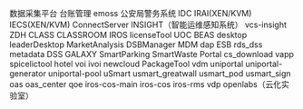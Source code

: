 数据采集平台
台账管理
emoss
公安局警务系统
IDC
IRAI(XEN/KVM)
IECS(XEN/KVM)
ConnectServer
INSIGHT（智能运维感知系统）
vcs-insight
ZDH
CLASS
CLASSROOM
IROS
licenseTool
UOC
BEAS
desktop
leaderDesktop
MarketAnalysis
DSBManager
MDM
dap
ESB
rds_dss
metadata
DSS
GALAXY
SmartParking
SmartWaste
Portal
cs_download
vapp
spicelictool
hotel
voi
ivoi
newcloud
PackageTool
vdm
uniportal
uniportal-generator
uniportal-pool
uSmart
usmart_greatwall
usmart_pod
usmart_sign
oas
oas_center
qoe
iros-cos-main
iros-cos
iros-rms
vdp
openlabs（云化实验室）

